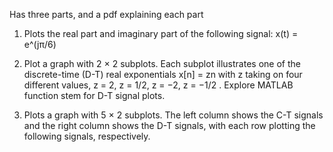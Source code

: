 Has three parts, and a pdf explaining each part

1. Plots the real part and imaginary part of the following signal: x(t) = e^(jπ/6)

2. Plot a graph with 2 × 2 subplots. Each subplot illustrates one of
the discrete-time (D-T) real exponentials x[n] = zn with z taking on four
different values, z = 2, z = 1/2, z = −2, z = −1/2 . Explore MATLAB
function stem for D-T signal plots.

3. Plots a graph with 5 × 2 subplots. The left column shows the C-T
signals and the right column shows the D-T signals, with each row plotting
the following signals, respectively. 

